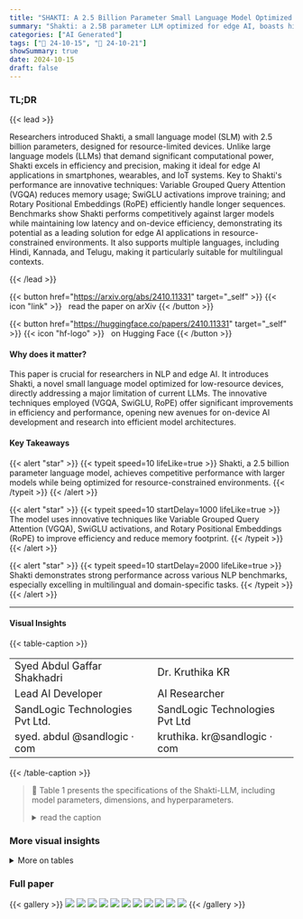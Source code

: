 ```yaml
---
title: "SHAKTI: A 2.5 Billion Parameter Small Language Model Optimized for Edge AI and Low-Resource Environments"
summary: "Shakti: a 2.5B parameter LLM optimized for edge AI, boasts high performance and efficiency on resource-constrained devices via novel VGQA, SwiGLU, and RoPE."
categories: ["AI Generated"]
tags: ["🔖 24-10-15", "🤗 24-10-21"]
showSummary: true
date: 2024-10-15
draft: false
---
```


### TL;DR


{{< lead >}}

Researchers introduced Shakti, a small language model (SLM) with 2.5 billion parameters, designed for resource-limited devices.  Unlike large language models (LLMs) that demand significant computational power, Shakti excels in efficiency and precision, making it ideal for edge AI applications in smartphones, wearables, and IoT systems.  Key to Shakti's performance are innovative techniques: Variable Grouped Query Attention (VGQA) reduces memory usage; SwiGLU activations improve training; and Rotary Positional Embeddings (RoPE) efficiently handle longer sequences.  Benchmarks show Shakti performs competitively against larger models while maintaining low latency and on-device efficiency, demonstrating its potential as a leading solution for edge AI applications in resource-constrained environments. It also supports multiple languages, including Hindi, Kannada, and Telugu, making it particularly suitable for multilingual contexts.

{{< /lead >}}


{{< button href="https://arxiv.org/abs/2410.11331" target="_self" >}}
{{< icon "link" >}} &nbsp; read the paper on arXiv
{{< /button >}}

{{< button href="https://huggingface.co/papers/2410.11331" target="_self" >}}
{{< icon "hf-logo" >}} &nbsp; on Hugging Face
{{< /button >}}

#### Why does it matter?
This paper is crucial for researchers in NLP and edge AI.  It introduces Shakti, a novel small language model optimized for low-resource devices, directly addressing a major limitation of current LLMs.  The innovative techniques employed (VGQA, SwiGLU, RoPE) offer significant improvements in efficiency and performance, opening new avenues for on-device AI development and research into efficient model architectures.
#### Key Takeaways

{{< alert "star" >}}
{{< typeit speed=10 lifeLike=true >}} Shakti, a 2.5 billion parameter language model, achieves competitive performance with larger models while being optimized for resource-constrained environments. {{< /typeit >}}
{{< /alert >}}

{{< alert "star" >}}
{{< typeit speed=10 startDelay=1000 lifeLike=true >}} The model uses innovative techniques like Variable Grouped Query Attention (VGQA), SwiGLU activations, and Rotary Positional Embeddings (RoPE) to improve efficiency and reduce memory footprint. {{< /typeit >}}
{{< /alert >}}

{{< alert "star" >}}
{{< typeit speed=10 startDelay=2000 lifeLike=true >}} Shakti demonstrates strong performance across various NLP benchmarks, especially excelling in multilingual and domain-specific tasks. {{< /typeit >}}
{{< /alert >}}

------
#### Visual Insights







{{< table-caption >}}
<table id='2' style='font-size:18px'><tr><td>Syed Abdul Gaffar Shakhadri</td><td>Dr. Kruthika KR</td></tr><tr><td>Lead AI Developer</td><td>AI Researcher</td></tr><tr><td>SandLogic Technologies Pvt Ltd.</td><td>SandLogic Technologies Pvt Ltd</td></tr><tr><td>syed. abdul @sandlogic · com</td><td>kruthika. kr@sandlogic · com</td></tr></table>{{< /table-caption >}}

> 🔼 Table 1 presents the specifications of the Shakti-LLM, including model parameters, dimensions, and hyperparameters.
> <details>
> <summary>read the caption</summary>
> Table 1: Specifications of Shakti-LLM
> </details>



### More visual insights




<details>
<summary>More on tables
</summary>


{{< table-caption >}}
<table id='0' style='font-size:18px'><tr><td>Features</td><td>Shakti-LLM Specification</td></tr><tr><td>Model Parameters</td><td>2.5 Billion</td></tr><tr><td>Layers</td><td>16</td></tr><tr><td>Model Dimension</td><td>4096</td></tr><tr><td>FFN Dimension</td><td>4096</td></tr><tr><td>Attention Heads</td><td>32</td></tr><tr><td>Key/Value Heads</td><td>8</td></tr><tr><td>Peak Learning Rate</td><td>3.6e-5</td></tr><tr><td>Activation Function</td><td>SwiGLU</td></tr><tr><td>Vocabulary Size</td><td>128256</td></tr><tr><td>Positional Embeddings</td><td>RoPE (0 = 500,000)</td></tr><tr><td>GPU Consumption (Raw)</td><td>9 GB</td></tr><tr><td>GPU Consumption (Quantized)</td><td>4 GB</td></tr></table>{{< /table-caption >}}
> 🔼 {{ table.description }}
> <details>
> <summary>read the caption</summary>
> {{ table.caption }}
> </details>


> Table 1 provides a detailed specification of the Shakti-LLM model, outlining its key architectural features and resource requirements.


{{< table-caption >}}
<table id='0' style='font-size:14px'><tr><td>Category</td><td>Benchmark</td><td>Shakti-LLM (2.5B)</td><td>Phi-3 Mini-4k 5</td><td>Gemma 7B 24</td><td>Mistral 7B 4</td><td>Mistral 8x7B 4</td><td>Llama 3 8B 2</td></tr><tr><td>Massive Multitask Language Understanding (MMLU)</td><td>MMLU (5-shot)</td><td>71.7%</td><td>68.8%</td><td>63.6%</td><td>61.7%</td><td>70.5%</td><td>66.5%</td></tr><tr><td>Commonsense Reasoning</td><td>BigBenchHard (0-shot)</td><td>58.2%</td><td>71.7%</td><td>59.6%</td><td>57.3%</td><td>69.7%</td><td>51.5%</td></tr><tr><td>Language Understanding</td><td>Hellaswag (5-shot)</td><td>52.4%</td><td>76.7%</td><td>49.8%</td><td>58.5%</td><td>70.4%</td><td>71.1%</td></tr><tr><td>Reasoning</td><td>PIQA (5-shot)</td><td>86.2 %</td><td>84.2%</td><td>78.1%</td><td>77.7%</td><td>86.0%</td><td>75.7%</td></tr><tr><td>Medical Knowledge</td><td>MedQA (2-shot)</td><td>60.3%</td><td>53.8%</td><td>49.6%</td><td>50.0%</td><td>62.2%</td><td>60.5%</td></tr><tr><td>Social Understanding</td><td>Social QA (5-shot)</td><td>79.2%</td><td>76.6%</td><td>65.5%</td><td>74.6%</td><td>75.9%</td><td>73.9%</td></tr><tr><td>Truthful QA</td><td>Truthful QA (10-shot)</td><td>68.4%</td><td>65.0%</td><td>52.1%</td><td>53.0%</td><td>60.1%</td><td>63.1%</td></tr><tr><td>Factual Knowledge</td><td>Bool Q (0-shot)</td><td>61.1%</td><td>77.6%</td><td>66.0%</td><td>72.2%</td><td>76.6%</td><td>80.9%</td></tr><tr><td>Trivia QA</td><td>Trivia QA (5-shot)</td><td>58.2%</td><td>64.0%</td><td>72.3%</td><td>75.2%</td><td>82.2%</td><td>67.7%</td></tr></table>{{< /table-caption >}}
> 🔼 {{ table.description }}
> <details>
> <summary>read the caption</summary>
> {{ table.caption }}
> </details>


> Table 2 summarizes the performance of Shakti-LLM compared to other models across key NLP benchmarks.


{{< table-caption >}}
<table id='0' style='font-size:14px'><tr><td>Prompt</td><td>Shakti Response</td><td>Phi-3[5] Response</td></tr><tr><td>1. What word is used to classify a group or family of related living organisms? Two examples being Clytostoma from tropical America and Syneilesis from East Asia.</td><td>The word used to classify a group or family of related living organisms is "genus." Two examples mentioned are Clytostoma from tropical America and Syneilesis from East Asia.</td><td>The word used to classify a group or family of related living organisms is "genus." In the given examples, Clytostoma and Syneilesis are both genera of plants. Clytostoma is a genus of woody-stemmed vines from tropical America, while Syneilesis is a genus of East Asian plants.</td></tr><tr><td>2. Write a short poem that is hard to sing.</td><td>"In silken threads of twilight's hue / A thousand midnights confluence anew / Echoes of forgotten melodies / Whisper secrets to the wind's sighs / Moonlit shadows writhe and twist / To claim the silence as their own / As the stars conspire to atone / For moments left untold"</td><td>"In twilight's realm, where shadows dwell /A labyrinth of whispers none can tell / Thoughts tangle, rhythms burn / Melodies that twist and turn / Verses hard to sing, yet yearn."</td></tr><tr><td>3. What are some must-do activities in Houston, TX area with 11-year-old kids?</td><td>Highlights include Space Center Houston, Houston Zoo, Museum of Natural Science, Kemah Boardwalk, and Moody Gardens. Other options are Buffalo Bayou Park and the Houston Arboretum for outdoor fun.</td><td>Top recommendations include Space Center Houston, Houston Zoo, Kemah Boardwalk, Buffalo Bayou Park, and Discovery Green. It also suggests visiting The Children's Museum of Houston and the Houston Arboretum.</td></tr><tr><td>4. Write a title for a paper where each letter starts with "P" on a very small language model that is more powerful than bigger ones.</td><td>Pioneering Precise Predictions: Proving Phenomenal Performance in Puny yet Powerful Processing</td><td>Pioneering Performance: Proving Power of Petite Preeminent Language Models</td></tr><tr><td>5. Suggest an itinerary for a 3-day trip during the 2026 Winter Olympic Games.</td><td>Day 1: Explore Milan, visiting the Duomo di Milano, Galleria Vittorio Emanuele II, and Castello Sforzesco. Day 2: Travel to Cortina d'Ampezzo, visiting the Olympic Museum and Mount Faloria. Day 3: Attend an Olympic event and explore the Olympic Village in Milan.</td><td>Day 1: Visit the Olympic Park Milano and attend an ice hockey game. Day 2: Travel to Cortina d' Ampezzo, watch alpine skiing events, and explore the Olympic Museum. Day 3: Day trip to Lake Garda, enjoy scenic views, and return to Cortina.</td></tr><tr><td>6. Write a poem about water (Hindi).</td><td>qrfi す ��� / 地 Any 급 agr 층 / PIM AR of / thou す will tykr 중 / 항공제 Sp2f, 地 salvid</td><td>urt す MR 201, thip 时 er / Plift す ����, clot chart dc / Warl す glue,unin 司 2층 / 코리 Hart Mc2, flat 时 ippyk</td></tr><tr><td>7. Share a riddle and answer in Hindi. Shakti</td><td>ucell: " IN be 地 커피 usi tlur, Mill 급 mudi �� tirri ず Cla: 당신의 (kivid Aibl viravia 时 ther 言, 여행에 Airan A'bl 时 uct ipplur)| Table Comparative and Phi-3</td><td>hell: "## pill⌀ 에 ��� Ad clu 希望 Cデマ: PE AR elimi (kilith 국 all 에너머 급 등록 gld 콩)| 3: of</td></tr></table>{{< /table-caption >}}
> 🔼 {{ table.description }}
> <details>
> <summary>read the caption</summary>
> {{ table.caption }}
> </details>


> Table 3 compares the performance of different quantized language models across various hardware platforms, showing inference speeds in tokens per second for GPU, CPU, and Mac systems.


{{< table-caption >}}
<br><table id='2' style='font-size:22px'><tr><td>Model</td><td>Quantized Type</td><td>Model Size</td><td>GPU (tokens/sec)</td><td>CPU (tokens/sec)</td><td>Mac (tokens/sec)</td></tr><tr><td>Shakti Q4_KM</td><td>Q4_KM</td><td>1.5 GB</td><td>331.09</td><td>18.93</td><td>128</td></tr><tr><td>Shakti Q5 _KM</td><td>Q5 _KM</td><td>1.71 GB</td><td>305.89</td><td>15.90</td><td>110</td></tr><tr><td>Phi-3.1-mini-4k-instruct Q5 _KM 5</td><td>Q5 KM</td><td>2.82 GB</td><td>163.17</td><td>8.44</td><td>74</td></tr><tr><td>Phi-3.1-mini-4k-instruct Q4 KM 5</td><td>Q4 KM</td><td>2.39 GB</td><td>180.4</td><td>10.72</td><td>88.21</td></tr></table>{{< /table-caption >}}
> 🔼 {{ table.description }}
> <details>
> <summary>read the caption</summary>
> {{ table.caption }}
> </details>


> Table 3 presents a performance comparison of different quantized language models across various hardware platforms, showing model names, quantization types, sizes, and inference speeds.


{{< table-caption >}}
<table id='0' style='font-size:18px'><tr><td></td><td>Tom Henighan, Rewon Child, Aditya Ramesh, Daniel M. Ziegler, Jeffrey Wu, Clemens Winter, Christopher Hesse, Mark Chen, Eric Sigler, Mateusz Litwin, Scott Gray, Benjamin Chess, Jack Clark, Christopher Berner, Sam McCandlish, Alec Radford, Ilya Sutskever, and Dario Amodei. Language models are few-shot learners, 2020.</td></tr><tr><td>[2]</td><td>Hugo Touvron, Thibaut Lavril, Gautier Izacard, Xavier Martinet, Marie-Anne Lachaux, Timothee Lacroix, Baptiste Roziere, Naman Goyal, Eric Hambro, Faisal Azhar, Aurelien Rodriguez, Armand Joulin, Edouard Grave, and Guillaume Lample. Llama: Open and efficient foundation language models, 2023.</td></tr><tr><td>[3]</td><td>Jordan Hoffmann, Sebastian Borgeaud, Arthur Mensch, Elena Buchatskaya, Trevor Cai, Eliza Rutherford, Diego de Las Casas, Lisa Anne Hendricks, Johannes Welbl, Aidan Clark, Tom Hennigan, Eric Noland, Katie Millican, George van den Driessche, Bogdan Damoc, Aurelia Guy, Simon Osindero, Karen Simonyan, Erich Elsen, Jack W. Rae, Oriol Vinyals, and Laurent Sifre. Training compute-optimal large language models, 2022.</td></tr><tr><td>[4]</td><td>Albert Q. Jiang, Alexandre Sablayrolles, Arthur Mensch, Chris Bamford, Devendra Singh Chaplot, Diego de las Casas, Florian Bressand, Gianna Lengyel, Guillaume Lample, Lucile Saulnier, Lelio Renard Lavaud, Marie-Anne Lachaux, Pierre Stock, Teven Le Scao, Thibaut Lavril, Thomas Wang, Timothee Lacroix, and William El Sayed. Mistral 7b, 2023.</td></tr><tr><td>[5]</td><td>Marah Abdin, Jyoti Aneja, Hany Awadalla, and Ahmed Awadallah. Phi-3 technical report: A highly capable language model locally on your phone, 2024.</td></tr><tr><td>[6]</td><td>Noam Shazeer. Glu variants improve transformer, 2020.</td></tr><tr><td>[7]</td><td>Jianlin Su, Yu Lu, Shengfeng Pan, Ahmed Murtadha, Bo Wen, and Yunfeng Liu. Roformer: Enhanced transformer with rotary position embedding, 2023.</td></tr><tr><td>[8]</td><td>Ashish Vaswani, Noam Shazeer, Niki Parmar, Jakob Uszkoreit, Llion Jones, Aidan N. Gomez, Lukasz Kaiser, and Illia Polosukhin. Attention is all you need, 2023.</td></tr><tr><td>[9]</td><td>Jacob Devlin, Ming-Wei Chang, Kenton Lee, and Kristina Toutanova. Bert: Pre-training of deep bidirectional transformers for language understanding, 2019.</td></tr><tr><td>[10]</td><td>Colin Raffel, Noam Shazeer, Adam Roberts, Katherine Lee, Sharan Narang, Michael Matena, Yanqi Zhou, Wei Li, and Peter J. Liu. Exploring the limits of transfer learning with a unified text-to-text transformer, 2023.</td></tr><tr><td>[11]</td><td>Victor Sanh, Lysandre Debut, Julien Chaumond, and Thomas Wolf. Distilbert, a distilled version of bert: smaller, faster, cheaper and lighter, 2020.</td></tr><tr><td>[12]</td><td>Xiaoqi Jiao, Yichun Yin, Lifeng Shang, Xin Jiang, Xiao Chen, Linlin Li, Fang Wang, and Qun Liu. Tinybert: Distilling bert for natural language understanding, 2020.</td></tr><tr><td>[13]</td><td>Zhiqing Sun, Hongkun Yu, Xiaodan Song, Renjie Liu, Yiming Yang, and Denny Zhou. Mobilebert: a compact task-agnostic bert for resource-limited devices, 2020.</td></tr><tr><td>[14]</td><td>Song Han, Huizi Mao, and William J. Dally. Deep compression: Compressing deep neural networks with pruning, trained quantization and huffman coding, 2016.</td></tr><tr><td>[15]</td><td>Thierry Tambe, Coleman Hooper, Lillian Pentecost, Tianyu Jia, En-Yu Yang, Marco Donato, Victor Sanh, Paul N. Whatmough, Alexander M. Rush, David Brooks, and Gu- Yeon Wei. Edgebert: Sentence-level energy optimizations for latency-aware multi-task nlp inference, 2021.</td></tr><tr><td>[16]</td><td>Leon Bergen, Timothy J. O'Donnell, and Dzmitry Bahdanau. Systematic generalization with edge transformers, 2021.</td></tr><tr><td>[17]</td><td>Rafael Rafailov, Archit Sharma, Eric Mitchell, Stefano Ermon, Christopher D. Manning, and Chelsea Finn. Direct preference optimization: Your language model is secretly a reward model, 2024.</td></tr><tr><td>[18]</td><td>Leandro von Werra Rasul, Younes Belkada. Fine-tune llama 2 with dpo. https : //huggingface.co/blog/ dpo-trl 2023. Accessed: 2024-09-26.</td></tr><tr><td>[19]</td><td>Long Ouyang, Jeff Wu, Xu Jiang, Diogo Almeida, Carroll L. Wainwright, Pamela Mishkin, Chong Zhang, Sandhini Agarwal, Katarina Slama, Alex Ray, John Schulman, Jacob Hilton, Fraser Kelton, Luke Miller, Maddie Simens, Amanda Askell, Peter Welinder, Paul Christiano, Jan Leike, and Ryan Lowe. Training language models to follow instructions with human feedback, 2022.</td></tr><tr><td>[20]</td><td>Guillaume Wenzek, Marie-Anne Lachaux, Alexis Conneau, Vishrav Chaudhary, Francisco Guzman, Armand Joulin, and Edouard Grave. Ccnet: Extracting high quality monolingual datasets from web crawl data, 2019.</td></tr><tr><td>[21]</td><td>Wikimedia Foundation. Wikimedia downloads.</td></tr><tr><td>[22]</td><td>Mohammed Safi Ur Rahman Khan, Priyam Mehta, Ananth Sankar, Umashankar Kumaravelan, Sumanth Dod- dapaneni, Suriyaprasaad G, Varun Balan G, Sparsh Jain, Anoop Kunchukuttan, Pratyush Kumar, Raj Dabre, and Mitesh M. Khapra. Indicllmsuite: A blueprint for creating pre-training and fine-tuning datasets for indian languages, 2024.</td></tr></table>{{< /table-caption >}}
> 🔼 {{ table.description }}
> <details>
> <summary>read the caption</summary>
> {{ table.caption }}
> </details>


> Table 3 compares the performance of different quantized language models across various hardware platforms, showing their inference speeds in tokens per second.


</details>


### Full paper

{{< gallery >}}
<img src="paper_images/1.png" class="grid-w50 md:grid-w33 xl:grid-w25" />
<img src="paper_images/2.png" class="grid-w50 md:grid-w33 xl:grid-w25" />
<img src="paper_images/3.png" class="grid-w50 md:grid-w33 xl:grid-w25" />
<img src="paper_images/4.png" class="grid-w50 md:grid-w33 xl:grid-w25" />
<img src="paper_images/5.png" class="grid-w50 md:grid-w33 xl:grid-w25" />
<img src="paper_images/6.png" class="grid-w50 md:grid-w33 xl:grid-w25" />
<img src="paper_images/7.png" class="grid-w50 md:grid-w33 xl:grid-w25" />
<img src="paper_images/8.png" class="grid-w50 md:grid-w33 xl:grid-w25" />
<img src="paper_images/9.png" class="grid-w50 md:grid-w33 xl:grid-w25" />
<img src="paper_images/10.png" class="grid-w50 md:grid-w33 xl:grid-w25" />
<img src="paper_images/11.png" class="grid-w50 md:grid-w33 xl:grid-w25" />
{{< /gallery >}}